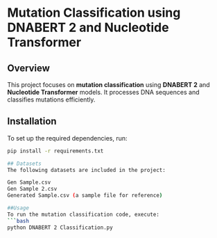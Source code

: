 # Mutation Classification using DNABERT 2 and Nucleotide Transformer

## Overview  
This project focuses on **mutation classification** using **DNABERT 2** and **Nucleotide Transformer** models. It processes DNA sequences and classifies mutations efficiently.

## Installation  
To set up the required dependencies, run:  
```bash
pip install -r requirements.txt

## Datasets
The following datasets are included in the project:

Gen Sample.csv
Gen Sample 2.csv
Generated Sample.csv (a sample file for reference)

##Usage
To run the mutation classification code, execute:
```bash
python DNABERT 2 Classification.py
